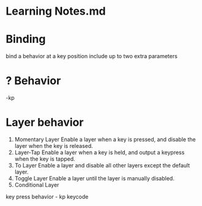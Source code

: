 # Learning Notes.md

# Binding
bind a behavior at a key position
include up to two extra parameters

# ? Behavior
-kp

# Layer behavior
1. Momentary Layer
	Enable a layer when a key is pressed, and disable the layer when the key is released.
2. Layer-Tap
	Enable a layer when a key is held, and output a keypress when the key is tapped.
3. To Layer
	Enable a layer and disable all other layers except the default layer.
4. Toggle Layer
	Enable a layer until the layer is manually disabled.
5. Conditional Layer


key press behavior - kp
keycode


